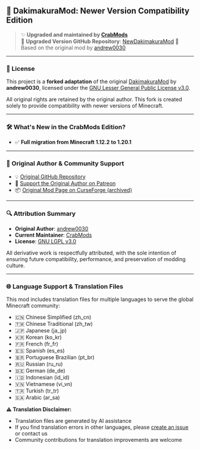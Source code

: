 ## 🧩 DakimakuraMod: Newer Version Compatibility Edition

> ✨ **Upgraded and maintained by [CrabMods](https://www.curseforge.com/members/crabmods/projects)**  
> 🔧 **Upgraded Version GitHub Repository**: [NewDakimakuraMod](https://github.com/crabsatellite/NewDakimakuraMod)
> 🔧 Based on the original mod by [andrew0030](https://github.com/andrew0030/DakimakuraMod)

---

### 📜 License

This project is a **forked adaptation** of the original [DakimakuraMod](https://github.com/andrew0030/DakimakuraMod) by **andrew0030**, licensed under the [GNU Lesser General Public License v3.0](https://www.gnu.org/licenses/lgpl-3.0.en.html).

All original rights are retained by the original author. This fork is created solely to provide compatibility with newer versions of Minecraft.

---

### 🛠️ What's New in the CrabMods Edition?

- ✅ **Full migration from Minecraft 1.12.2 to 1.20.1**

---

### 🔗 Original Author & Community Support

- 💡 [Original GitHub Repository](https://github.com/andrew0030/DakimakuraMod)
- 📣 [Support the Original Author on Patreon](https://www.patreon.com/andrew0030)
- 📦 [Original Mod Page on CurseForge (archived)](https://www.curseforge.com/minecraft/mc-mods/dakimakura-mod)

---

### 🔍 Attribution Summary

- **Original Author**: [andrew0030](https://github.com/andrew0030)
- **Current Maintainer**: [CrabMods](https://www.curseforge.com/members/crabmods/projects)
- **License**: [GNU LGPL v3.0](https://www.gnu.org/licenses/lgpl-3.0.en.html)

All derivative work is respectfully attributed, with the sole intention of ensuring future compatibility, performance, and preservation of modding culture.

---

### 🌐 Language Support & Translation Files

This mod includes translation files for multiple languages to serve the global Minecraft community:

- 🇨🇳 Chinese Simplified (zh_cn)
- 🇹🇼 Chinese Traditional (zh_tw)
- 🇯🇵 Japanese (ja_jp)
- 🇰🇷 Korean (ko_kr)
- 🇫🇷 French (fr_fr)
- 🇪🇸 Spanish (es_es)
- 🇧🇷 Portuguese Brazilian (pt_br)
- 🇷🇺 Russian (ru_ru)
- 🇩🇪 German (de_de)
- 🇮🇩 Indonesian (id_id)
- 🇻🇳 Vietnamese (vi_vn)
- 🇹🇷 Turkish (tr_tr)
- 🇸🇦 Arabic (ar_sa)

**⚠️ Translation Disclaimer:**
- Translation files are generated by AI assistance
- If you find translation errors in other languages, please [create an issue](https://github.com/crabsatellite/NewDakimakuraMod/issues) or contact us
- Community contributions for translation improvements are welcome
